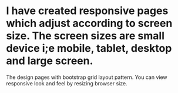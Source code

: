 # I have created responsive pages which adjust according to screen size. The screen sizes are small device i;e mobile, tablet, desktop and large screen.

The design pages with bootstrap grid layout pattern. You can view responsive look and feel by resizing browser size.